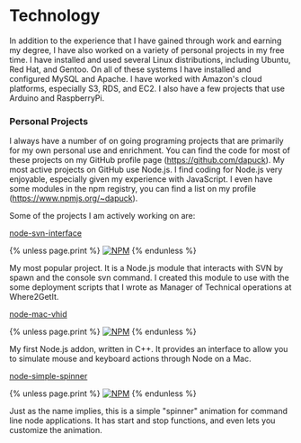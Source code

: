 Technology
==========

In addition to the experience that I have gained through work and earning my degree, I have also worked on a variety of personal projects in my free time. I have installed and used several Linux distributions, including Ubuntu, Red Hat, and Gentoo. On all of these systems I have installed and configured MySQL and Apache. I have worked with Amazon's cloud platforms, especially S3, RDS, and EC2. I also have a few projects that use Arduino and RaspberryPi.

### Personal Projects

I always have a number of on going programing projects that are primarily for my own personal use and enrichment. You can find the code for most of these projects on my GitHub profile page (https://github.com/dapuck). My most active projects on GitHub use Node.js. I find coding for Node.js very enjoyable, especially given my experience with JavaScript. I even have some modules in the npm registry, you can find a list on my profile (https://www.npmjs.org/~dapuck).

Some of the projects I am actively working on are:

[node-svn-interface](https://github.com/dapuck/node-svn-interface)

{% unless page.print %}
[![NPM](https://nodei.co/npm/svn-interface.png?downloads=true&downloadRank=true&stars=true)](https://nodei.co/npm/svn-interface/)
{% endunless %}

My most popular project. It is a Node.js module that interacts with SVN by spawn and the console svn command. I created this module to use with the some deployment scripts that I wrote as Manager of Technical operations at Where2GetIt.

[node-mac-vhid](https://github.com/dapuck/node-mac-vhid)

{% unless page.print %}
[![NPM](https://nodei.co/npm/mac-vhid.png?downloads=true&downloadRank=true&stars=true)](https://nodei.co/npm/mac-vhid/)
{% endunless %}

My first Node.js addon, written in C++. It provides an interface to allow you to simulate mouse and keyboard actions through Node on a Mac.

[node-simple-spinner](https://github.com/dapuck/node-simple-spinner)

{% unless page.print %}
[![NPM](https://nodei.co/npm/simple-spinner.png?downloads=true&downloadRank=true&stars=true)](https://nodei.co/npm/simple-spinner/)
{% endunless %}

Just as the name implies, this is a simple "spinner" animation for command line node applications. It has start and stop functions, and even lets you customize the animation.